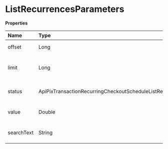 # ListRecurrencesParameters

**Properties**

| Name       | Type                                                                                 | Required | Description                        |
| :--------- | :----------------------------------------------------------------------------------- | :------- | :--------------------------------- |
| offset     | Long                                                                                 | ❌       | List starting element              |
| limit      | Long                                                                                 | ❌       | Number of list elements (max: 100) |
| status     | ApiPixTransactionRecurringCheckoutScheduleListRequestRecurringCheckoutScheduleStatus | ❌       | Filter by recurrence status        |
| value      | Double                                                                               | ❌       | Filter by recurrence value         |
| searchText | String                                                                               | ❌       | Filter by receiver name            |

<!-- This file was generated by liblab | https://liblab.com/ -->
